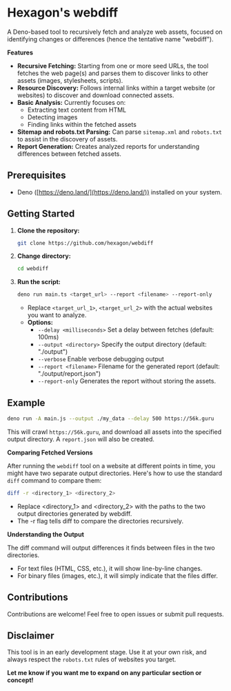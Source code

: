 # Hexagon's webdiff

A Deno-based tool to recursively fetch and analyze web assets, focused on identifying changes or differences (hence the tentative name "webdiff").

**Features**

* **Recursive Fetching:** Starting from one or more seed URLs, the tool fetches the web page(s) and parses them to discover links to other assets (images, stylesheets, scripts).
* **Resource Discovery:** Follows internal links within a target website (or websites) to discover and download connected assets.
* **Basic Analysis:** Currently focuses on:
   - Extracting text content from HTML
   - Detecting images
   - Finding links within the fetched assets
* **Sitemap and robots.txt Parsing:** Can parse `sitemap.xml` and `robots.txt` to assist in the discovery of assets.
* **Report Generation:** Creates analyzed reports for understanding differences between fetched assets. 

## Prerequisites

* Deno ([https://deno.land/](https://deno.land/)) installed on your system.

## Getting Started

1. **Clone the repository:**
   ```bash
   git clone https://github.com/hexagon/webdiff
   ```

2. **Change directory:**
   ```bash
   cd webdiff
   ```

3. **Run the script:**
   ```bash
   deno run main.ts <target_url> --report <filename> --report-only 
   ```
   * Replace `<target_url_1>`, `<target_url_2>` with the actual websites you want to analyze.
   * **Options:**
     * `--delay <milliseconds>` Set a delay between fetches (default: 100ms)
     * `--output <directory>` Specify the output directory (default: "./output")
     * `--verbose` Enable verbose debugging output
     * `--report <filename>` Filename for the generated report (default: "./output/report.json")
     * `--report-only` Generates the report without storing the assets. 

## Example

```bash
deno run -A main.js --output ./my_data --delay 500 https://56k.guru
```

This will crawl `https://56k.guru`, and download all assets into the specified output directory. A `report.json` will also be created.

**Comparing Fetched Versions**

After running the `webdiff` tool on a website at different points in time, you might have two separate output directories. Here's how to use the standard `diff` command to compare them:

```bash
diff -r <directory_1> <directory_2> 
```

* Replace <directory_1> and <directory_2> with the paths to the two output directories generated by webdiff.
* The -r flag tells diff to compare the directories recursively.

**Understanding the Output**

The diff command will output differences it finds between files in the two directories.

* For text files (HTML, CSS, etc.), it will show line-by-line changes.
* For binary files (images, etc.), it will simply indicate that the files differ.

## Contributions

Contributions are welcome! Feel free to open issues or submit pull requests.

## Disclaimer

This tool is in an early development stage. Use it at your own risk, and always respect the `robots.txt` rules of websites you target.

**Let me know if you want me to expand on any particular section or concept!** 
